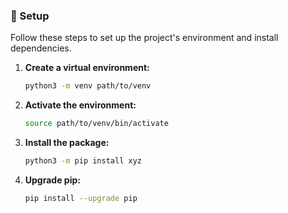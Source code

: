 ### 🐍 Setup
Follow these steps to set up the project's environment and install dependencies.

1. **Create a virtual environment:**
    ```bash
    python3 -m venv path/to/venv
    ```
2. **Activate the environment:**
    ```bash
    source path/to/venv/bin/activate
    ```
3. **Install the package:**
    ```bash
    python3 -m pip install xyz
    ```
4. **Upgrade pip:**
    ```bash
    pip install --upgrade pip
    ```